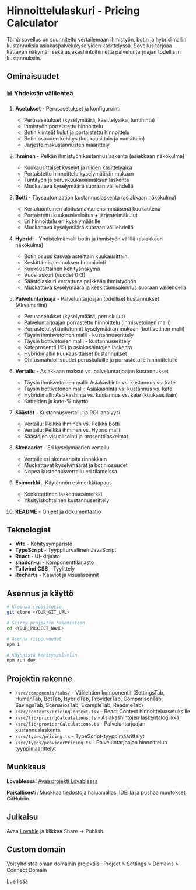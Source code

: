 # Hinnoittelulaskuri - Pricing Calculator

Tämä sovellus on suunniteltu vertailemaan ihmistyön, botin ja hybridimallin kustannuksia asiakaspalvelukyselyiden käsittelyssä. Sovellus tarjoaa kattavan näkymän sekä asiakashintoihin että palveluntarjoajan todellisiin kustannuksiin.

## Ominaisuudet

### 📊 Yhdeksän välilehteä

1. **Asetukset** - Perusasetukset ja konfigurointi
   - Perusasetukset (kyselymäärä, käsittelyaika, tuntihinta)
   - Ihmistyön portaistettu hinnoittelu
   - Botin kiinteät kulut ja portaistettu hinnoittelu
   - Botin osuuden kehitys (kuukausittain ja vuosittain)
   - Järjestelmäkustannusten määrittely

2. **Ihminen** - Pelkän ihmistyön kustannuslaskenta (asiakkaan näkökulma)
   - Kuukausittaiset kyselyt ja niiden käsittelyaika
   - Portaistettu hinnoittelu kyselymäärän mukaan
   - Tuntityön ja peruskuukausimaksun laskenta
   - Muokattava kyselymäärä suoraan välilehdellä

3. **Botti** - Täysautomaation kustannuslaskenta (asiakkaan näkökulma)
   - Kertaluonteinen aloitusmaksu ensimmäisenä kuukautena
   - Portaistettu kuukausiveloitus + järjestelmäkulut
   - Eri hinnoittelu eri kyselymäärille
   - Muokattava kyselymäärä suoraan välilehdellä

4. **Hybridi** - Yhdistelmämalli botin ja ihmistyön välillä (asiakkaan näkökulma)
   - Botin osuus kasvaa asteittain kuukausittain
   - Keskittämisalennuksen huomiointi
   - Kuukausittainen kehitysnäkymä
   - Vuosilaskuri (vuodet 0-3)
   - Säästölaskuri verrattuna pelkkään ihmistyöhön
   - Muokattava kyselymäärä ja keskittämisalennus suoraan välilehdellä

5. **Palveluntarjoaja** - Palveluntarjoajan todelliset kustannukset (Akvamariini)
   - Perusasetukset (kyselymäärä, peruskulut)
   - Palveluntarjoajan porrastettu hinnoittelu (ihmisvetoinen malli)
   - Porrastetut ylläpitotunnit kyselymäärän mukaan (bottivetinen malli)
   - Täysin ihmisvetoinen malli - kustannuserittely
   - Täysin bottivetonen malli - kustannuserittely
   - Kateprosentti (%) ja asiakashintojen laskenta
   - Hybridimallin kuukausittaiset kustannukset
   - Ohitusmahdollisuudet peruskuluille ja porrastetulle hinnoittelulle

6. **Vertailu** - Asiakkaan maksut vs. palveluntarjoajan kustannukset
   - Täysin ihmisvetoinen malli: Asiakashinta vs. kustannus vs. kate
   - Täysin bottivetonen malli: Asiakashinta vs. kustannus vs. kate
   - Hybridimalli: Asiakashinta vs. kustannus vs. kate (kuukausittain)
   - Katteiden ja kate-% näyttö

7. **Säästöt** - Kustannusvertailu ja ROI-analyysi
   - Vertailu: Pelkkä ihminen vs. Pelkkä botti
   - Vertailu: Pelkkä ihminen vs. Hybridimalli
   - Säästöjen visualisointi ja prosenttilaskelmat

8. **Skenaariot** - Eri kyselymäärien vertailu
   - Vertaile eri skenaarioita rinnakkain
   - Muokattavat kyselymäärät ja botin osuudet
   - Nopea kustannusvertailu eri tilanteissa

9. **Esimerkki** - Käytännön esimerkkitapaus
   - Konkreettinen laskentaesimerkki
   - Yksityiskohtainen kustannuserittely

10. **README** - Ohjeet ja dokumentaatio

## Teknologiat

- **Vite** - Kehitysympäristö
- **TypeScript** - Tyyppiturvallinen JavaScript
- **React** - UI-kirjasto
- **shadcn-ui** - Komponenttikirjasto
- **Tailwind CSS** - Tyylittely
- **Recharts** - Kaaviot ja visualisoinnit

## Asennus ja käyttö

```sh
# Kloonaa repositorio
git clone <YOUR_GIT_URL>

# Siirry projektin hakemistoon
cd <YOUR_PROJECT_NAME>

# Asenna riippuvuudet
npm i

# Käynnistä kehityspalvelin
npm run dev
```

## Projektin rakenne

- `/src/components/tabs/` - Välilehtien komponentit (SettingsTab, HumanTab, BotTab, HybridTab, ProviderTab, ComparisonTab, SavingsTab, ScenariosTab, ExampleTab, ReadmeTab)
- `/src/contexts/PricingContext.tsx` - React Context hinnoitteluasetuksille
- `/src/lib/pricingCalculations.ts` - Asiakashintojen laskentalogiikka
- `/src/lib/providerCalculations.ts` - Palveluntarjoajan kustannuslaskenta
- `/src/types/pricing.ts` - TypeScript-tyyppimäärittelyt
- `/src/types/providerPricing.ts` - Palveluntarjoajan hinnoittelun tyyppimäärittelyt

## Muokkaus

**Lovablessa:**
[Avaa projekti Lovablessa](https://lovable.dev/projects/1f276537-0829-4e38-a9af-a913ffafcfa8)

**Paikallisesti:**
Muokkaa tiedostoja haluamallasi IDE:llä ja pushaa muutokset GitHubiin.

## Julkaisu

Avaa [Lovable](https://lovable.dev/projects/1f276537-0829-4e38-a9af-a913ffafcfa8) ja klikkaa Share -> Publish.

## Custom domain

Voit yhdistää oman domainin projektiisi: Project > Settings > Domains > Connect Domain

[Lue lisää](https://docs.lovable.dev/features/custom-domain#custom-domain)
